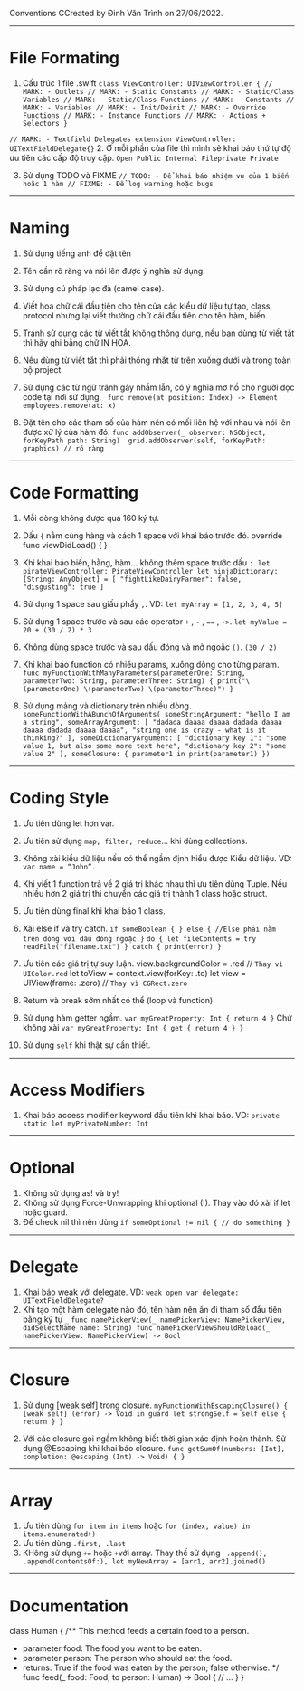 Conventions
CCreated by Đinh Văn Trình on 27/06/2022.

---------------------------------------------------------
# File Formating
1. Cấu trúc 1 file .swift
`
class ViewController: UIViewController {
// MARK: - Outlets
// MARK: - Static Constants
// MARK: - Static/Class Variables
// MARK: - Static/Class Functions
// MARK: - Constants
// MARK: - Variables
// MARK: - Init/Deinit
// MARK: - Override Functions
// MARK: - Instance Functions
// MARK: - Actions + Selectors
}
`

`
// MARK: - Textfield Delegates
extension ViewController: UITextFieldDelegate{}
`
2. Ở mỗi phần của file thì mình sẽ khai báo thứ tự độ ưu tiên các cấp độ truy cập.
`
Open
Public
Internal
Fileprivate
Private
`

3. Sử dụng TODO và FIXME
`
// TODO: - Để khai báo nhiệm vụ của 1 biến hoặc 1 hàm
// FIXME: - Để log warning hoặc bugs
`

---------------------------------------------------------
# Naming
1. Sử dụng tiếng anh để đặt tên
2. Tên cần rõ ràng và nói lên được ý nghĩa sử dụng.
3. Sử dụng cú pháp lạc đà (camel case).
4.  Viết hoa chữ cái đầu tiên cho tên của các kiểu dữ liệu tự tạo, class, protocol nhưng lại viết thường chữ cái đầu tiên cho tên hàm, biến.
5. Tránh sử dụng các từ viết tắt không thông dụng, nếu bạn dùng từ viết tắt thì hãy ghi bằng chữ IN HOA.
6. Nếu dùng từ viết tắt thì phải thống nhất từ trên xuống dưới và trong toàn bộ project.
7. Sử dụng các từ ngữ tránh gây nhầm lẫn, có ý nghĩa mơ hồ cho người đọc code tại nơi sử dụng. 
` 
func remove(at position: Index) -> Element 
employees.remove(at: x)
`

8.  Đặt tên cho các tham số của hàm nên có mối liên hệ với nhau và nói lên được xử lý của hàm đó.
`
func addObserver(_ observer: NSObject, forKeyPath path: String) 
grid.addObserver(self, forKeyPath: graphics) // rõ ràng
`

---------------------------------------------------------
# Code Formatting
1. Mỗi dòng không được quá 160 ký tự.
2. Dấu `{` nằm cùng hàng và cách 1 space với khai báo trước đó. 
override func viewDidLoad() {
}

3. Khi khai báo biến, hằng, hàm… không thêm space trước dấu `:`. 
`
let pirateViewController: PirateViewController
let ninjaDictionary: [String: AnyObject] = [
"fightLikeDairyFarmer": false,
"disgusting": true
]
`

4. Sử dụng 1 space sau giấu phẩy  `,`. VD:
`
let myArray = [1, 2, 3, 4, 5]
`

5. Sử dụng 1 space trước và sau các operator `+` , `-` ,  `==` , `->`.
`
let myValue = 20 + (30 / 2) * 3
`

6. Không dùng space trước và sau dấu đóng và mở ngoặc `()`.
`
(30 / 2)
`

7. Khi khai báo function có nhiều params, xuống dòng cho từng param.
`
func myFunctionWithManyParameters(parameterOne: String,
parameterTwo: String,
parameterThree: String) {
print("\(parameterOne) \(parameterTwo) \(parameterThree)")
}
`

8. Sử dụng mảng và dictionary trên nhiều dòng.
`
someFunctionWithABunchOfArguments(
someStringArgument: "hello I am a string",
someArrayArgument: [
"dadada daaaa daaaa dadada daaaa daaaa dadada daaaa daaaa",
"string one is crazy - what is it thinking?"
],
someDictionaryArgument: [
"dictionary key 1": "some value 1, but also some more text here",
"dictionary key 2": "some value 2"
],
someClosure: { parameter1 in
print(parameter1)
})
`

---------------------------------------------------------
# Coding Style
1. Ưu tiên dùng let hơn var.
2. Ưu tiên sử dụng ` map, filter, reduce `… khi dùng collections.
3. Không xài kiểu dữ liệu nếu có thể ngầm định hiểu được Kiểu dữ liệu. VD: ` var name = “John”. `
4. Khi viết 1 function trả về 2 giá trị khác nhau thì ưu tiên dùng Tuple. Nếu nhiều hơn 2 giá trị thì chuyển các giá trị thành 1 class hoặc struct.
5. Ưu tiên dùng final khi khai báo 1 class.
6. Xài else if và try catch.
`
if someBoolean {
} else { //Else phải nằm trên dòng với dấu đóng ngoặc
}
`
`
do {
let fileContents = try readFile("filename.txt")
} catch {
print(error)
}
`

7. Ưu tiên các giá trị tự suy luận.
view.backgroundColor = .red  // `Thay vì UIColor.red`
let toView = context.view(forKey: .to)
let view = UIView(frame: .zero) // `Thay vì CGRect.zero`

8. Return và break sớm nhất có thể (loop và function)
9. Sử dụng hàm getter ngầm.
`
var myGreatProperty: Int {
return 4
}
`
Chứ không xài
`
var myGreatProperty: Int {
get {
return 4
}
}
`

10. Sử dụng `self` khi thật sự cần thiết.

---------------------------------------------------------
# Access Modifiers
1. Khai báo access modifier keyword đầu tiên khi khai báo. VD: ` private static let myPrivateNumber: Int `

---------------------------------------------------------
# Optional
1. Không sử dụng as! và try!
2. Không sử dụng Force-Unwrapping khi optional (!). Thay vào đó xài if let hoặc guard.
3. Để check nil thì nên dùng 
`
if someOptional != nil {
// do something
}
`

---------------------------------------------------------
# Delegate
1. Khai báo weak với delegate. VD: ` weak open var delegate: UITextFieldDelegate?  `
2. Khi tạo một hàm delegate nào đó, tên hàm nên ẩn đi tham số đầu tiên bằng ký tự `_`
`
func namePickerView(_ namePickerView: NamePickerView, didSelectName name: String)
func namePickerViewShouldReload(_ namePickerView: NamePickerView) -> Bool
`

---------------------------------------------------------
# Closure
1. Sử dụng [weak self] trong closure.
`
myFunctionWithEscapingClosure() { [weak self] (error) -> Void in
guard let strongSelf = self else {
return
}
}
`

2. Với các closure gọi ngầm không biết thời gian xác định hoàn thành. Sử dụng @Escaping khi khai báo closure.
`
func getSumOf(numbers: [Int], completion: @escaping (Int) -> Void) {
}
`

---------------------------------------------------------
# Array
1. Ưu tiên dùng `for item in items` hoặc ` for (index, value) in items.enumerated() `
2. Ưu tiên dùng  `.first, .last `
3. KHông sử dụng ` += ` hoặc ` + `với array. Thay thế sử dụng ` .append(), .append(contentsOf:), let myNewArray = [arr1, arr2].joined()`

---------------------------------------------------------
# Documentation

class Human {
/**
This method feeds a certain food to a person.

- parameter food: The food you want to be eaten.
- parameter person: The person who should eat the food.
- returns: True if the food was eaten by the person; false otherwise.
*/
func feed(_ food: Food, to person: Human) -> Bool {
// ...
}
}



